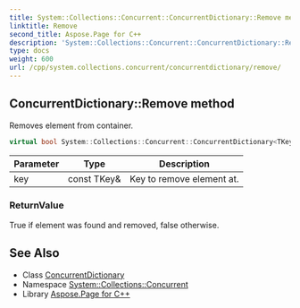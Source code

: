 ```yaml
---
title: System::Collections::Concurrent::ConcurrentDictionary::Remove method
linktitle: Remove
second_title: Aspose.Page for C++
description: 'System::Collections::Concurrent::ConcurrentDictionary::Remove method. Removes element from container in C++.'
type: docs
weight: 600
url: /cpp/system.collections.concurrent/concurrentdictionary/remove/
---
```

## ConcurrentDictionary::Remove method


Removes element from container.

```cpp
virtual bool System::Collections::Concurrent::ConcurrentDictionary<TKey, TValue>::Remove(const TKey &key) override
```


| Parameter | Type | Description |
| --- | --- | --- |
| key | const TKey\& | Key to remove element at. |

### ReturnValue

True if element was found and removed, false otherwise.

## See Also

* Class [ConcurrentDictionary](../)
* Namespace [System::Collections::Concurrent](../../)
* Library [Aspose.Page for C++](../../../)
